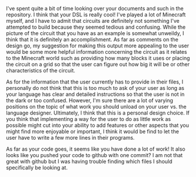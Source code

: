 I've spent quite a bit of time looking over your documents and such in the
repository. I think that your DSL is really cool! I've played a lot of Minecraft 
myself, and I have to admit that circuits are definitely not something I've 
attempted to build because they seemed tedious and confusing. While the picture
of the circuit that you have as an example is somewhat unweildy, I think
that it is definitely an accomplishment. As far as comments on the design go, my
suggestion for making this output more appealing to the user would be some
more helpful information concerning the circuit as it relates to the Minecraft
world such as providing how many blocks it uses or placing the circuit on a grid
so that the user can figure out how big it will be or other characteristics of the
circuit.

As for the information that the user currently has to provide in their files,
I personally do not think that this is too much to ask of your user as long
as your language has clear and detailed instructions so that the user is not
in the dark or too confused. However,
I'm sure there are a lot of varying positions on the topic of what work you
should unload on your user vs. the language designer. Ultimately, I think that
this is a personal design choice. If you think that implementing a way for the
user to do as little work as possible might cut into your ability to add features
or other aspects that you might find more enjoyable or important, I think it
would be find to let the user have to write a few more lines in their programs.

As far as your code goes, it seems like you have done a lot of work! It also looks
like you pushed your code to github with one commit? I am not that great with github
but I was having trouble finding which files I should specifically be looking at. 
